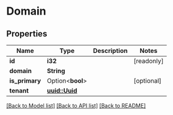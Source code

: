 # Domain

## Properties

Name | Type | Description | Notes
------------ | ------------- | ------------- | -------------
**id** | **i32** |  | [readonly]
**domain** | **String** |  | 
**is_primary** | Option<**bool**> |  | [optional]
**tenant** | [**uuid::Uuid**](uuid::Uuid.md) |  | 

[[Back to Model list]](../README.md#documentation-for-models) [[Back to API list]](../README.md#documentation-for-api-endpoints) [[Back to README]](../README.md)


